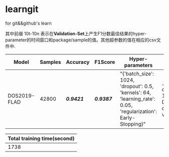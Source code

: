 # learngit
for git&amp;&amp;github's learn


其中前缀 10t-10n 表示在**Validation-Set**上产生F1分数最佳结果的hyper-parameter的时间窗口和package/sample的值。其他超参数的值在相应的csv文件中.

|Model|Samples|Accuracy|F1Score|Hyper-parameters|Validation Set|
|-----|-------|--------|-------|----------------|--------------|
|DOS2019-FLAD|42800|_**0.9421**_|_**0.9387**_|"{'batch_size': 1024, 'dropout': 0.5, 'kernels': 64, 'learning_rate': 0.05, 'regularization': Early-Stopping}"|./sample-dataset/10t-10n-DOS2019-dataset-val.hdf5|


|Total training time(second)|          
|----|
|1738|
